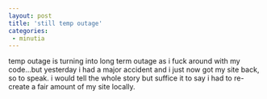 ```yaml
---
layout: post
title: 'still temp outage'
categories:
 - minutia
---
```



temp outage is turning into long term outage as i fuck around with my code...but yesterday i had a major accident and i just now got my site back, so to speak. i would tell the whole story but suffice it to say i had to re-create a fair amount of my site locally.
